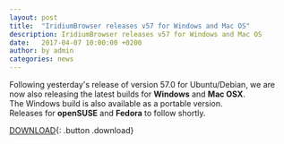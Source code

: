 ```yaml
---
layout: post
title:  "IridiumBrowser releases v57 for Windows and Mac OS"
description: IridiumBrowser releases v57 for Windows and Mac OS
date:   2017-04-07 10:00:00 +0200
author:	by admin
categories: news
---
```


Following yesterday's release of version 57.0 for Ubuntu/Debian, we are now also releasing the latest builds for **Windows** and **Mac OSX**.     
The Windows build is also available as a portable version.     
Releases for **openSUSE** and **Fedora** to follow shortly.     
<!--break-->

[DOWNLOAD](/downloads/index.html "Download IridiumBrowser v57"){: .button .download}     
